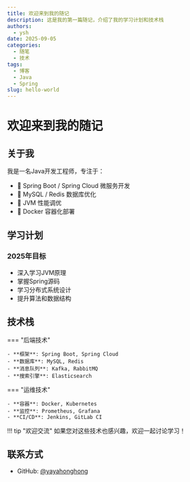 ```yaml
---
title: 欢迎来到我的随记
description: 这是我的第一篇随记，介绍了我的学习计划和技术栈
authors:
  - ysh
date: 2025-09-05
categories:
  - 随笔
  - 技术
tags:
  - 博客
  - Java
  - Spring
slug: hello-world
---
```


# 欢迎来到我的随记


<!-- more -->  <!-- 摘要分割线 -->

## 关于我

我是一名Java开发工程师，专注于：

- 🚀 Spring Boot / Spring Cloud 微服务开发
- 💾 MySQL / Redis 数据库优化
- 🔧 JVM 性能调优
- 🐳 Docker 容器化部署

## 学习计划

### 2025年目标

- 深入学习JVM原理
- 掌握Spring源码
- 学习分布式系统设计
- 提升算法和数据结构

## 技术栈

=== "后端技术"

    - **框架**: Spring Boot, Spring Cloud
    - **数据库**: MySQL, Redis
    - **消息队列**: Kafka, RabbitMQ
    - **搜索引擎**: Elasticsearch

=== "运维技术"

    - **容器**: Docker, Kubernetes
    - **监控**: Prometheus, Grafana
    - **CI/CD**: Jenkins, GitLab CI

!!! tip "欢迎交流"
    如果您对这些技术也感兴趣，欢迎一起讨论学习！

## 联系方式

- GitHub: [@yayahonghong](https://github.com/yayahonghong)